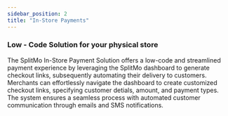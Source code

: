 ```yaml
---
sidebar_position: 2
title: "In-Store Payments"
---
```


### Low - Code Solution for your physical store

The SplitMo In-Store Payment Solution offers a low-code and streamlined payment experience by leveraging the SplitMo dashboard to generate checkout links, subsequently automating their delivery to customers. Merchants can effortlessly navigate the dashboard to create customized checkout links, specifying customer detials, amount, and payment types. The system ensures a seamless process with automated customer communication through emails and SMS notifications.
